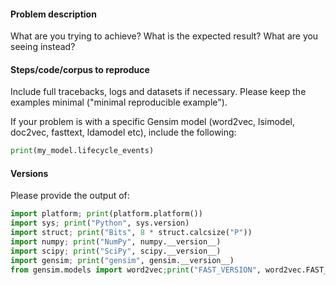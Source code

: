 <!--
**IMPORTANT**:

- Use the [Gensim mailing list](https://groups.google.com/forum/#!forum/gensim) to ask general or usage questions. Github issues are only for bug reports.
- Check [Recipes&FAQ](https://github.com/RaRe-Technologies/gensim/wiki/Recipes-&-FAQ) first for common answers.

Github bug reports that do not include relevant information and context will be closed without an answer. Thanks!
-->

#### Problem description

What are you trying to achieve? What is the expected result? What are you seeing instead?

#### Steps/code/corpus to reproduce

Include full tracebacks, logs and datasets if necessary. Please keep the examples minimal ("minimal reproducible example").

If your problem is with a specific Gensim model (word2vec, lsimodel, doc2vec, fasttext, ldamodel etc), include the following:

```python
print(my_model.lifecycle_events)
```

#### Versions

Please provide the output of:

```python
import platform; print(platform.platform())
import sys; print("Python", sys.version)
import struct; print("Bits", 8 * struct.calcsize("P"))
import numpy; print("NumPy", numpy.__version__)
import scipy; print("SciPy", scipy.__version__)
import gensim; print("gensim", gensim.__version__)
from gensim.models import word2vec;print("FAST_VERSION", word2vec.FAST_VERSION)
```
